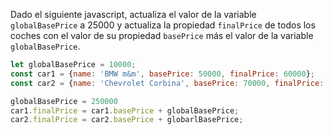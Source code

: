 Dado el siguiente javascript, actualiza el valor de la variable ``globalBasePrice`` a 25000 y actualiza la propiedad ``finalPrice`` de todos los coches con el valor de su propiedad ``basePrice`` más el valor de la variable ``globalBasePrice``.

```js
let globalBasePrice = 10000;
const car1 = {name: 'BMW m&m', basePrice: 50000, finalPrice: 60000};
const car2 = {name: 'Chevrolet Corbina', basePrice: 70000, finalPrice: 80000};

globalBasePrice = 250000
car1.finalPrice = car1.basePrice + globalBasePrice;
car2.finalPrice = car2.basePrice + globarlBasePrice;
```